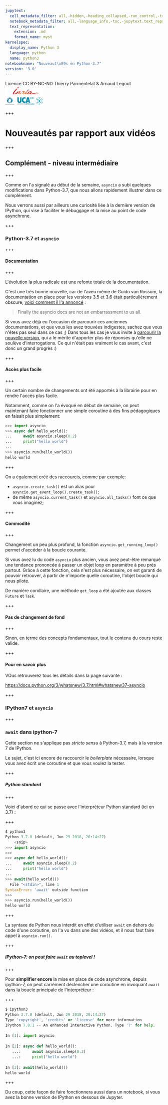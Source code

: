 ```yaml
---
jupytext:
  cell_metadata_filter: all,-hidden,-heading_collapsed,-run_control,-trusted
  notebook_metadata_filter: all,-language_info,-toc,-jupytext.text_representation.jupytext_version,-jupytext.text_representation.format_version
  text_representation:
    extension: .md
    format_name: myst
kernelspec:
  display_name: Python 3
  language: python
  name: python3
notebookname: "Nouveaut\xE9s en Python-3.7"
version: '3.0'
---
```


<div class="licence">
<span>Licence CC BY-NC-ND</span>
<span>Thierry Parmentelat &amp; Arnaud Legout</span>
<span><img src="media/both-logos-small-alpha.png" /></span>
</div>

+++

# Nouveautés par rapport aux vidéos

+++

## Complément - niveau intermédiaire

+++

Comme on l'a signalé au début de la semaine, `asyncio` a subi quelques modifications dans Python-3.7, que nous allons rapidement illustrer dans ce complément.

Nous verrons aussi par ailleurs une curiosité liée à la dernière version de IPython, qui vise à faciliter le débuggage et la mise au point de code asynchrone.

+++

### Python-3.7 et `asyncio`

+++

#### Documentation

+++

L'évolution la plus radicale est une refonte totale de la documentation. 

C'est une très bonne nouvelle, car de l'aveu même de Guido van Rossum, la documentation en place pour les versions 3.5 et 3.6 était particulièrement obscure; [voici comment il l'a annoncé](https://twitter.com/gvanrossum/status/1041889574052429826?lang=en) :

> Finally the asyncio docs are not an embarrassment to us all.

Si vous avez déjà eu l'occasion de parcourir ces anciennes documentations, et que vous les avez trouvées indigestes, sachez que vous n'êtes pas seul dans ce cas ;) Dans tous les cas je vous invite à [parcourir la nouvelle version](https://docs.python.org/3/library/asyncio.html), qui a le mérite d'apporter plus de réponses qu'elle ne soulève d'interrogations. Ce qui n'était pas vraiment le cas avant, c'est donc un grand progrès :)

+++

#### Accès plus facile

+++

Un certain nombre de changements ont été apportés à la librairie pour en rendre l'accès plus facile. 

Notamment, comme on l'a évoqué en début de semaine, on peut maintenant faire fonctionner une simple coroutine à des fins pédagogiques en faisait plus simplement:

```python
>>> import asyncio
>>> async def hello_world():
...     await asyncio.sleep(0.2)
...     print("hello world")
...
>>> asyncio.run(hello_world())
hello world
```

+++

On a également créé des raccourcis, comme par exemple:

* `asyncio.create_task()` est un alias pour `asyncio.get_event_loop().create_task()`;
* de même `asyncio.current_task()` et `asyncio.all_tasks()` font ce que vous imaginez;

+++

#### Commodité

+++

Changement un peu plus profond, la fonction `asyncio.get_running_loop()` permet d'accéder à la boucle courante.

Si vous avez lu du code `asyncio` plus ancien, vous avez peut-être remarqué une tendance prononcée à passer un objet loop en paramètre à peu près partout. Grâce à cette fonction, cela n'est plus nécessaire, on est garanti de pouvoir retrouver, à partir de n'importe quelle coroutine, l'objet boucle qui nous pilote.

De manière corollaire, une méthode `get_loop` a été ajoutée aux classes `Future` et `Task`.

+++

#### Pas de changement de fond

+++

Sinon, en terme des concepts fondamentaux, tout le contenu du cours reste valide.

+++

#### Pour en savoir plus

VOus retrouverez tous les détails dans la page suivante :

<https://docs.python.org/3/whatsnew/3.7.html#whatsnew37-asyncio>

+++

### IPython7 et `asyncio`

+++

### `await` dans ipython-7

Cette section ne s'applique pas *stricto sensu* à Python-3.7, mais à la version 7 de IPython.

Le sujet, c'est ici encore de raccourcir le *boilerplate* nécessaire, lorsque vous avez écrit une coroutine et que vous voulez la tester.

+++

##### Python standard

+++

Voici d'abord ce qui se passe avec l'interpréteur Python standard (ici en 3.7) :

+++

```python
$ python3
Python 3.7.0 (default, Jun 29 2018, 20:14:27)
    <snip>
>>> import asyncio
>>>
>>> async def hello_world():
...     await asyncio.sleep(0.2)
...     print("hello world")
...
>>> await(hello_world())
  File "<stdin>", line 1
SyntaxError: 'await' outside function
>>>
>>> asyncio.run(hello_world())
hello world
```

+++

La syntaxe de Python nous interdit en effet d'utiliser `await` en dehors du code d'une coroutine, on l'a vu dans une des vidéos, et il nous faut faire appel à `asyncio.run()`.

+++

##### IPython-7: on peut faire `await` au toplevel !

+++

Pour **simplifier encore** la mise en place de code asynchrone, depuis ipython-7, on peut carrément déclencher une coroutine en invoquant `await` dans la boucle principale de l'interpréteur :

+++

```python
$ ipython3
Python 3.7.0 (default, Jun 29 2018, 20:14:27)
Type 'copyright', 'credits' or 'license' for more information
IPython 7.0.1 -- An enhanced Interactive Python. Type '?' for help.

In [1]: import asyncio

In [2]: async def hello_world():
   ...:     await asyncio.sleep(0.2)
   ...:     print("hello world")

In [3]: await(hello_world())
hello world
```

+++

Du coup, cette façon de faire fonctionnera aussi dans un notebook, si vous avez la bonne version de IPython en dessous de Jupyter.
